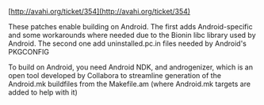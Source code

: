 [http://avahi.org/ticket/354](http://avahi.org/ticket/354)

These patches enable building on Android. The first adds Android-specific and some workarounds where needed due to the Bionin libc library used by Android. The second one add uninstalled.pc.in files needed by Android's PKGCONFIG

To build on Android, you need Android NDK, and androgenizer, which is an open tool developed by Collabora to streamline generation of the Android.mk buildfiles from the Makefile.am (where Android.mk targets are added to help with it)
